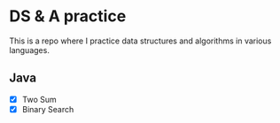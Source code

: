 # DS & A practice

This is a repo where I practice data structures and algorithms in various languages.

## Java
- [x] Two Sum
- [x] Binary Search
